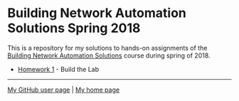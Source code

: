 # Building Network Automation Solutions Spring 2018

This is a repository for my solutions to hands-on assignments of the
[Building Network Automation Solutions](http://automation.ipspace.net/Main_Page)
course during spring of 2018.

* [Homework 1](hw1-the_lab) - Build the Lab

---

[My GitHub user page](https://github.com/auerswal) | [My home page](https://www.unix-ag.uni-kl.de/~auerswal/)
